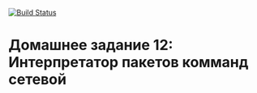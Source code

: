 [![Build Status](
  https://travis-ci.com/bergentroll/otus-cpp-12.svg?branch=master
)](https://travis-ci.com/bergentroll/otus-cpp-12)

# Домашнее задание 12: Интерпретатор пакетов комманд сетевой
